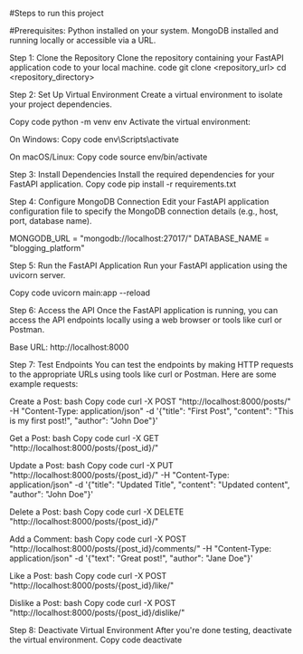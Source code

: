 #Steps to run this project

#Prerequisites:
Python installed on your system.
MongoDB installed and running locally or accessible via a URL.

Step 1: Clone the Repository
Clone the repository containing your FastAPI application code to your local machine.
code
git clone <repository_url>
cd <repository_directory>

Step 2: Set Up Virtual Environment
Create a virtual environment to isolate your project dependencies.

Copy code
python -m venv env
Activate the virtual environment:

On Windows:
Copy code
env\Scripts\activate

On macOS/Linux:
Copy code
source env/bin/activate

Step 3: Install Dependencies
Install the required dependencies for your FastAPI application.
Copy code
pip install -r requirements.txt

Step 4: Configure MongoDB Connection
Edit your FastAPI application configuration file to specify the MongoDB connection details (e.g., host, port, database name).

MONGODB_URL = "mongodb://localhost:27017/"
DATABASE_NAME = "blogging_platform"

Step 5: Run the FastAPI Application
Run your FastAPI application using the uvicorn server.

Copy code
uvicorn main:app --reload

Step 6: Access the API
Once the FastAPI application is running, you can access the API endpoints locally using a web browser or tools like curl or Postman.

Base URL: http://localhost:8000

Step 7: Test Endpoints
You can test the endpoints by making HTTP requests to the appropriate URLs using tools like curl or Postman. Here are some example requests:

Create a Post:
bash
Copy code
curl -X POST "http://localhost:8000/posts/" -H "Content-Type: application/json" -d '{"title": "First Post", "content": "This is my first post!", "author": "John Doe"}'

Get a Post:
bash
Copy code
curl -X GET "http://localhost:8000/posts/{post_id}/"

Update a Post:
bash
Copy code
curl -X PUT "http://localhost:8000/posts/{post_id}/" -H "Content-Type: application/json" -d '{"title": "Updated Title", "content": "Updated content", "author": "John Doe"}'

Delete a Post:
bash
Copy code
curl -X DELETE "http://localhost:8000/posts/{post_id}/"

Add a Comment:
bash
Copy code
curl -X POST "http://localhost:8000/posts/{post_id}/comments/" -H "Content-Type: application/json" -d '{"text": "Great post!", "author": "Jane Doe"}'

Like a Post:
bash
Copy code
curl -X POST "http://localhost:8000/posts/{post_id}/like/"

Dislike a Post:
bash
Copy code
curl -X POST "http://localhost:8000/posts/{post_id}/dislike/"


Step 8: Deactivate Virtual Environment
After you're done testing, deactivate the virtual environment.
Copy code
deactivate
